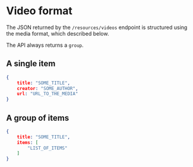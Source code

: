 # Video format

The JSON returned by the `/resources/videos` endpoint is structured using the media format, which described below.

The API always returns a `group`.

## A single item

```json
{
    title: "SOME_TITLE",
    creator: "SOME_AUTHOR",
    url: "URL_TO_THE_MEDIA"
}
```

## A group of items

```json
{
    title: "SOME_TITLE",
    items: [
        "LIST_OF_ITEMS"
    ]
}
```
